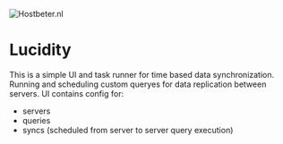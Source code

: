 ![Hostbeter.nl](https://hostbeter.nl/debetereplaatjes/logo_web.png)

Lucidity
============
This is a simple UI and task runner for time based data synchronization. Running and scheduling custom queryes for data replication between servers. UI contains config for:
- servers
- queries
- syncs (scheduled from server to server query execution)
